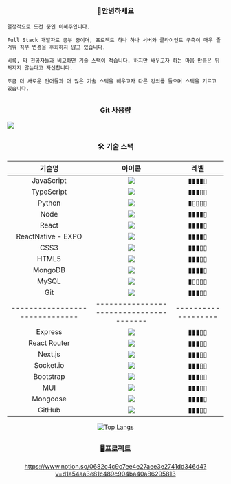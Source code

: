 
<div align="center">
  <h3>🎉안녕하세요</h3>
  <div align="left">
    
    열정적으로 도전 중인 이혜주입니다.

    Full Stack 개발자로 공부 중이며, 프로젝트 하나 하나 서버와 클라이언트 구축이 매우 즐거워 직무 변경을 후회하지 않고 있습니다.

    비록, 타 전공자들과 비교하면 기술 스택이 적습니다. 하지만 배우고자 하는 마음 만큼은 뒤처지지 않는다고 자신합니다. 

    조금 더 새로운 언어들과 더 많은 기술 스택을 배우고자 다른 강의를 들으며 스택을 기르고 있습니다.
    
  </div>
</div>


##

<h3 align="center">Git 사용량</h3>

![](http://github-profile-summary-cards.vercel.app/api/cards/profile-details?username=SouthLHJ&theme=default)


##
<div align="center">
  <h3> 
    🛠 기술 스택 
  </h3>
  
  | 기술명 | 아이콘 | 레벨  | 
  | :------------------------------------------------------: | :------------------------------------------------------: | :---: |
  | JavaScript  | <img src="https://img.shields.io/badge/JS-F7DF1E?style=flat-square&logo=JavaScript&logoColor=white"/> | ▮▮▮▮▯ |
  | TypeScript  | <img src="https://img.shields.io/badge/TypeScript-3178C6?style=flat-square&logo=TypeScript&logoColor=white"/> | ▮▮▮▯▯ |
  | Python  | <img src="https://img.shields.io/badge/Python-3766AB?style=flat-square&logo=Python&logoColor=white"/> | ▮▯▯▯▯ |
  | Node  | <img src="https://img.shields.io/badge/Node.js-339933?style=flat-square&logo=Node.js&logoColor=white"/> | ▮▮▮▮▯ |
  | React  | <img src="https://img.shields.io/badge/React-61DAFB?style=flat-square&logo=React&logoColor=white"/> | ▮▮▮▮▯ |
  | ReactNative - EXPO | <img src="https://img.shields.io/badge/ReactNative-61DAFB?style=flat-square&logo=React&logoColor=white"/> | ▮▮▮▮▯ |
  | CSS3  | <img src="https://img.shields.io/badge/CSS3-1572B6?style=flat-square&logo=CSS3&logoColor=white"/> | ▮▮▮▯▯ |
  | HTML5  | <img src="https://img.shields.io/badge/HTML5-E34F26?style=flat-square&logo=HTML5&logoColor=white"/> | ▮▮▮▯▯ |
  | MongoDB  | <img src="https://img.shields.io/badge/MongoDB-47A248?style=flat-square&logo=MongoDB&logoColor=white"/> | ▮▮▮▮▯ |
  | MySQL  | <img src="https://img.shields.io/badge/MySQL-4479A1?style=flat-square&logo=MySQL&logoColor=white"/> | ▮▯▯▯▯ |
  | Git  | <img src="https://img.shields.io/badge/Git-F05032?style=flat-square&logo=Git&logoColor=white"/> | ▮▮▮▯▯ |
  | ------------------------------ | --------------------------------------- | ------------------- | 
  | Express  | <img src="https://img.shields.io/badge/Express-000000?style=flat-square&logo=Express&logoColor=white"/> | ▮▮▮▯▯ |
  | React Router  | <img src="https://img.shields.io/badge/React Router-CA4245?style=flat-square&logo=React Router&logoColor=white"/> | ▮▮▮▯▯ |
  | Next.js  | <img src="https://img.shields.io/badge/Next.js-000000?style=flat-square&logo=Next.js&logoColor=white"/> | ▮▮▮▯▯ |
  | Socket.io  | <img src="https://img.shields.io/badge/Socket.io-010101?style=flat-square&logo=Socket.io&logoColor=white"/> | ▮▮▮▯▯ |
  | Bootstrap  | <img src="https://img.shields.io/badge/CSS3-7952B3?style=flat-square&logo=Bootstrap&logoColor=white"/> | ▮▮▮▯▯ |
  | MUI  | <img src="https://img.shields.io/badge/MUI-007FFF?style=flat-square&logo=MUI&logoColor=white"/> | ▮▮▮▯▯ |
  | Mongoose  | <img src="https://img.shields.io/badge/MongoDB-47A248?style=flat-square&logo=MongoDB&logoColor=white"/> | ▮▮▮▮▯ |
  | GitHub  | <img src="https://img.shields.io/badge/GitHub-181717?style=flat-square&logo=GitHub&logoColor=white"/> | ▮▮▮▯▯ |
  
  [![Top Langs](https://github-readme-stats.vercel.app/api/top-langs/?username=SouthLHJ&layout=compact)](https://github.com/SouthLHJ/github-readme-stats)
</div>


##

<h3 align="center">🖥프로젝트</h3>

<div align="center">

https://www.notion.so/0682c4c9c7ee4e27aee3e2741dd346d4?v=d1a54aa3e81c489c904ba40a86295813

</div>

